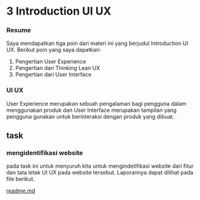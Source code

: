 # 3 Introduction UI UX
### Resume
Saya mendapatkan tiga poin dari materi ini yang berjudul Introduction UI UX.
Berikut poin yang saya dapatkan:
1. Pengertian User Experience
2. Pengertian dari Thinking Lean UX
3. Pengertian dari User Interface

### UI UX
User Experience merupakan sebuah pengalaman bagi pengguna dalam menggunakan produk dan User Interface merupakan tampilan yang pengguna gunakan untuk berinteraksi dengan produk yang dibuat.

## task
### mengidentifikasi website
pada task ini untuk menyuruh kita untuk mengindetifikasi website dari fitur dan tata letak UI UX pada website tersebut.
Laporannya dapat dilihat pada file berikut.

[readme.md](./praktikum/readme.md)